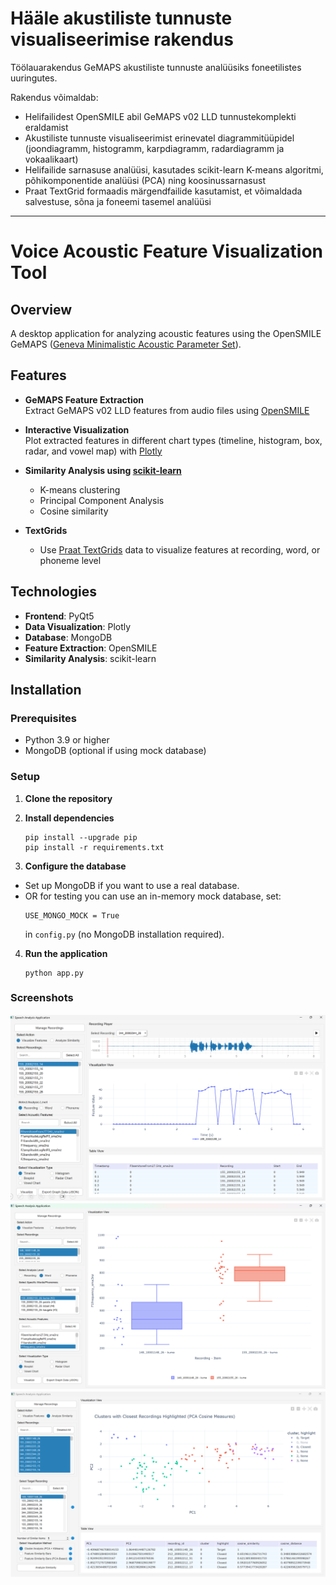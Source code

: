 # Hääle akustiliste tunnuste visualiseerimise rakendus

Töölauarakendus GeMAPS akustiliste tunnuste analüüsiks foneetilistes uuringutes.

Rakendus võimaldab:
- Helifailidest OpenSMILE abil GeMAPS v02 LLD tunnustekomplekti eraldamist  
- Akustiliste tunnuste visualiseerimist erinevatel diagrammitüüpidel (joondiagramm, histogramm, karpdiagramm, radardiagramm ja vokaalikaart)  
- Helifailide sarnasuse analüüsi, kasutades scikit-learn K-means algoritmi, põhikomponentide analüüsi (PCA) ning koosinussarnasust  
- Praat TextGrid formaadis märgendfailide kasutamist, et võimaldada salvestuse, sõna ja foneemi tasemel analüüsi  

------------------------------------------------------------------------------

# Voice Acoustic Feature Visualization Tool

## Overview

A desktop application for analyzing acoustic features using the OpenSMILE GeMAPS ([Geneva Minimalistic Acoustic Parameter Set](https://ieeexplore.ieee.org/document/7160715?arnumber=7160715&filter%3DAND(p_IS_Number:5520654)=)).
## Features

- **GeMAPS Feature Extraction**  
  Extract GeMAPS v02 LLD features from audio files using [OpenSMILE](https://github.com/audeering/opensmile)

- **Interactive Visualization**  
  Plot extracted features in different chart types (timeline, histogram, box, radar, and vowel map) with [Plotly](https://github.com/plotly/plotly.py)

- **Similarity Analysis using [scikit-learn](https://github.com/scikit-learn/scikit-learn)**  
  - K-means clustering  
  - Principal Component Analysis
  - Cosine similarity  

- **TextGrids**  
  - Use [Praat TextGrids](https://www.fon.hum.uva.nl/praat/manual/TextGrid.html) data to visualize features at recording, word, or phoneme level

## Technologies

- **Frontend**: PyQt5
- **Data Visualization**: Plotly
- **Database**: MongoDB
- **Feature Extraction**: OpenSMILE
- **Similarity Analysis**: scikit-learn

## Installation

### Prerequisites

- Python 3.9 or higher  
- MongoDB (optional if using mock database)

### Setup

1. **Clone the repository**  

2. **Install dependencies**
   ```
   pip install --upgrade pip
   pip install -r requirements.txt
   ```

3. **Configure the database**
* Set up MongoDB if you want to use a real database.
* OR for testing you can use an in-memory mock database, set:
     ```
    USE_MONGO_MOCK = True
    ```
    in `config.py` (no MongoDB installation required).

4. **Run the application**
   ```
   python app.py
   ```
### Screenshots
<img src="view1.png" alt="View 1">
<img src="view2.png" alt="View 2">
<img src="view3.png" alt="View 3">

